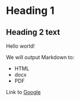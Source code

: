 
# Heading 1

## Heading 2 text

Hello world!

We will output Markdown to:

- HTML
- docx
- PDF

Link to [Google](http://www.google.com/)
